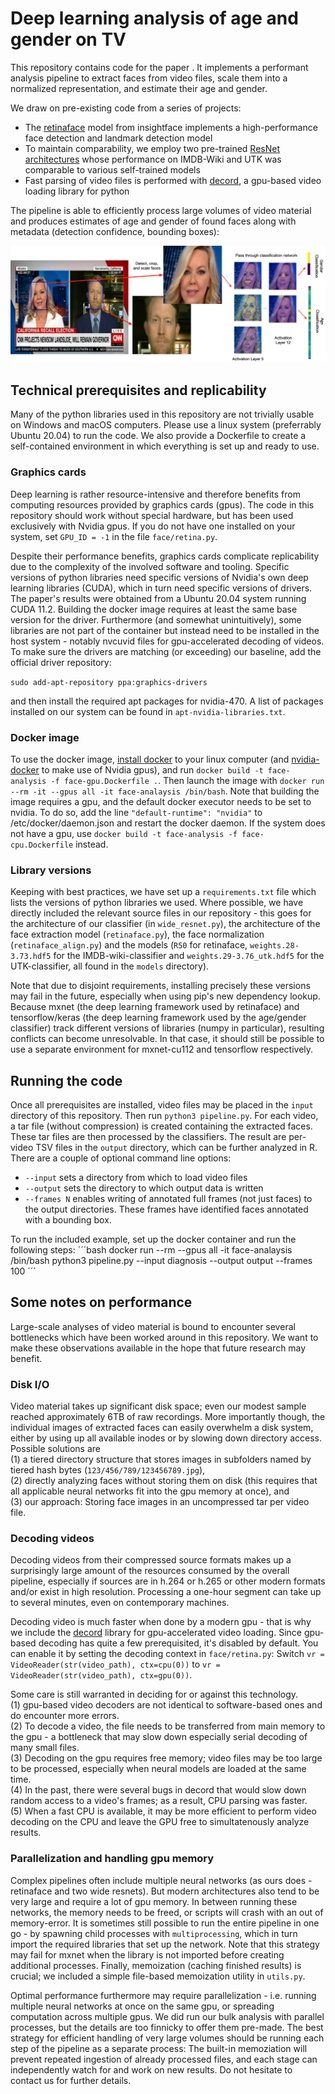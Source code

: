 # Deep learning analysis of age and gender on TV
This repository contains code for the paper <TBD>.
It implements a performant analysis pipeline to extract faces from video files, scale them into a normalized representation, and estimate their age and gender.

We draw on pre-existing code from a series of projects:
- The [retinaface](https://github.com/deepinsight/insightface) model from insightface implements a high-performance face detection and landmark detection model
- To maintain comparability, we employ two pre-trained [ResNet architectures](https://github.com/yu4u/age-gender-estimation) whose performance on IMDB-Wiki and UTK was comparable to various self-trained models
- Fast parsing of video files is performed with [decord](https://github.com/dmlc/decord), a gpu-based video loading library for python

The pipeline is able to efficiently process large volumes of video material and produces estimates of age and gender of found faces along with metadata (detection confidence, bounding boxes):

![Pipeline Visualization](diagnosis/cnns-visualization.png)

## Technical prerequisites and replicability
Many of the python libraries used in this repository are not trivially usable on Windows and macOS computers. Please use a linux system (preferrably Ubuntu 20.04) to run the code. We also provide a Dockerfile to create a self-contained environment in which everything is set up and ready to use.

### Graphics cards
Deep learning is rather resource-intensive and therefore benefits from computing resources provided by graphics cards (gpus). The code in this repository should work without special hardware, but has been used exclusively with Nvidia gpus. If you do not have one installed on your system, set `GPU_ID = -1` in the file `face/retina.py`.

Despite their performance benefits, graphics cards complicate replicability due to the complexity of the involved software and tooling. Specific versions of python libraries need specific versions of Nvidia's own deep learning libraries (CUDA), which in turn need specific versions of drivers. The paper's results were obtained from a Ubuntu 20.04 system running CUDA 11.2. Building the docker image requires at least the same base version for the driver. Furthermore (and somewhat unintuitively), some libraries are not part of the container but instead need to be installed in the host system - notably nvcuvid files for gpu-accelerated decoding of videos. To make sure the drivers are matching (or exceeding) our baseline, add the official driver repository:

`sudo add-apt-repository ppa:graphics-drivers`

and then install the required apt packages for nvidia-470. A list of packages installed on our system can be found in `apt-nvidia-libraries.txt`.

### Docker image
To use the docker image, [install docker](https://docs.docker.com/engine/install/ubuntu/) to your linux computer (and [nvidia-docker](https://github.com/NVIDIA/nvidia-docker) to make use of Nvidia gpus), and run `docker build -t face-analysis -f face-gpu.Dockerfile .`. Then launch the image with `docker run --rm -it --gpus all -it face-analaysis /bin/bash`. Note that building the image requires a gpu, and the default docker executor needs to be set to nvidia. To do so, add the line `"default-runtime": "nvidia"` to /etc/docker/daemon.json and restart the docker daemon. If the system does not have a gpu, use `docker build -t face-analysis -f face-cpu.Dockerfile` instead.

### Library versions
Keeping with best practices, we have set up a `requirements.txt` file which lists the versions of python libraries we used. Where possible, we have directly included the relevant source files in our repository - this goes for the architecture of our classifier (in `wide_resnet.py`), the architecture of the face extraction model (`retinaface.py`), the face normalization (`retinaface_align.py`) and the models (`R50` for retinaface, `weights.28-3.73.hdf5` for the IMDB-wiki-classifier and `weights.29-3.76_utk.hdf5` for the UTK-classifier, all found in the `models` directory).

Note that due to disjoint requirements, installing precisely these versions may fail in the future, especially when using pip's new dependency lookup. Because mxnet (the deep learning framework used by retinaface) and tensorflow/keras (the deep learning framework used by the age/gender classifier) track different versions of libraries (numpy in particular), resulting conflicts can become unresolvable. In that case, it should still be possible to use a separate environment for mxnet-cu112 and tensorflow respectively.

## Running the code
Once all prerequisites are installed, video files may be placed in the `input` directory of this repository. Then run `python3 pipeline.py`. For each video, a tar file (without compression) is created containing the extracted faces. These tar files are then processed by the classifiers. The result are per-video TSV files in the `output` directory, which can be further analyzed in R. There are a couple of optional command line options:

- `--input` sets a directory from which to load video files
- `--output` sets the directory to which output data is written
- `--frames N` enables writing of annotated full frames (not just faces) to the output directories. These frames have identified faces annotated with a bounding box.

To run the included example, set up the docker container and run the following steps:
´´´bash
docker run --rm --gpus all -it face-analaysis /bin/bash
python3 pipeline.py --input diagnosis --output output --frames 100
´´´


## Some notes on performance
Large-scale analyses of video material is bound to encounter several bottlenecks which have been worked around in this repository. We want to make these observations available in the hope that future research may benefit.

### Disk I/O
Video material takes up significant disk space; even our modest sample reached approximately 6TB of raw recordings. More importantly though, the individual images of extracted faces can easily overwhelm a disk system, either by using up all available inodes or by slowing down directory access. Possible solutions are  
(1) a tiered directory structure that stores images in subfolders named by tiered hash bytes (`123/456/789/123456789.jpg`),  
(2) directly analyzing faces without storing them on disk (this requires that all applicable neural networks fit into the gpu memory at once), and  
(3) our approach: Storing face images in an uncompressed tar per video file.

### Decoding videos
Decoding videos from their compressed source formats makes up a surprisingly large amount of the resources consumed by the overall pipeline, especially if sources are in h.264 or h.265 or other modern formats and/or exist in high resolution. Processing a one-hour segment can take up to several minutes, even on contemporary machines.

Decoding video is much faster when done by a modern gpu - that is why we include the [decord](https://github.com/dmlc/decord) library for gpu-accelerated video loading. Since gpu-based decoding has quite a few prerequisited, it's disabled by default. You can enable it by setting the decoding context in `face/retina.py`:
Switch `vr = VideoReader(str(video_path), ctx=cpu(0))` to  `vr = VideoReader(str(video_path), ctx=gpu(0))`.

Some care is still warranted in deciding for or against this technology.  
(1) gpu-based video decoders are not identical to software-based ones and do encounter more errors.  
(2) To decode a video, the file needs to be transferred from main memory to the gpu - a bottleneck that may slow down especially serial decoding of many small files.  
(3) Decoding on the gpu requires free memory; video files may be too large to be processed, especially when neural models are loaded at the same time.  
(4) In the past, there were several bugs in decord that would slow down random access to a video's frames; as a result, CPU parsing was faster.  
(5) When a fast CPU is available, it may be more efficient to perform video decoding on the CPU and leave the GPU free to simultatenously analyze results.

### Parallelization and handling gpu memory
Complex pipelines often include multiple neural networks (as ours does - retinaface and two wide resnets). But modern architectures also tend to be very large and require a lot of gpu memory. In between running these networks, the memory needs to be freed, or scripts will crash with an out of memory-error. It is sometimes still possible to run the entire pipeline in one go - by spawning child processes with `multiprocessing`, which in turn import the required libraries that set up the network. Note that this strategy may fail for mxnet when the library is not imported before creating additional processes.
Finally, memoization (caching finished results) is crucial; we included a simple file-based memoization utility in `utils.py`.

Optimal performance furthermore may require parallelization - i.e. running multiple neural networks at once on the same gpu, or spreading computation across multiple gpus. We did run our bulk analysis with parallel processes, but the details are too finnicky to offer them pre-made. The best strategy for efficient handling of very large volumes should be running each step of the pipeline as a separate process: The built-in memoziation will prevent repeated ingestion of already processed files, and each stage can independently watch for and work on new results. Do not hesitate to contact us for further details.
